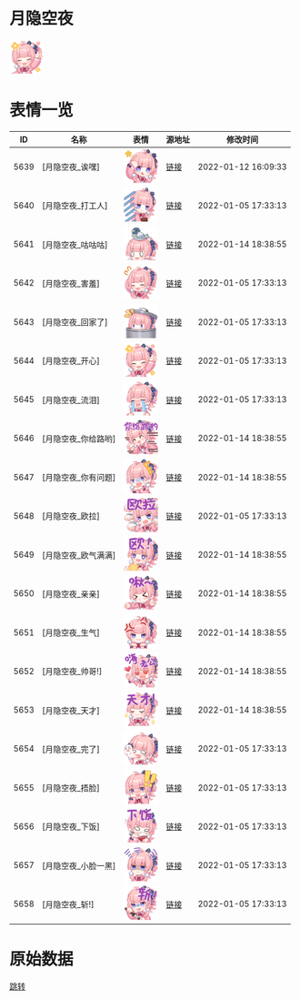 # 月隐空夜

<img src="./cover.png" height="60" alt="cover" />

# 表情一览

|ID|名称|表情|源地址|修改时间|
|----|----|----|----|----|
|5639|[月隐空夜_诶嘿]|<img src="./pic/005639_%5B月隐空夜_诶嘿%5D.png" height="60" alt="诶嘿"/>|[链接](http://i0.hdslb.com/bfs/emote/59d7d3199ca0bbc0287782db2b58ee0a97a7019e.png)|2022-01-12 16:09:33|
|5640|[月隐空夜_打工人]|<img src="./pic/005640_%5B月隐空夜_打工人%5D.png" height="60" alt="打工人"/>|[链接](http://i0.hdslb.com/bfs/emote/2bee5cf8fff33fae9ab84f18691de3622f530084.png)|2022-01-05 17:33:13|
|5641|[月隐空夜_咕咕咕]|<img src="./pic/005641_%5B月隐空夜_咕咕咕%5D.png" height="60" alt="咕咕咕"/>|[链接](http://i0.hdslb.com/bfs/emote/df59993b9ea4255e8666bd417f75b3857bd67627.png)|2022-01-14 18:38:55|
|5642|[月隐空夜_害羞]|<img src="./pic/005642_%5B月隐空夜_害羞%5D.png" height="60" alt="害羞"/>|[链接](http://i0.hdslb.com/bfs/emote/d3dbafb112d8929b115e6182d891512940a0d471.png)|2022-01-05 17:33:13|
|5643|[月隐空夜_回家了]|<img src="./pic/005643_%5B月隐空夜_回家了%5D.png" height="60" alt="回家了"/>|[链接](http://i0.hdslb.com/bfs/emote/3c796d34b61c18fd1d03443a4a144c1133859600.png)|2022-01-05 17:33:13|
|5644|[月隐空夜_开心]|<img src="./pic/005644_%5B月隐空夜_开心%5D.png" height="60" alt="开心"/>|[链接](http://i0.hdslb.com/bfs/emote/3cc3b4cdbab058173cbfd1410406361c0ccc43c9.png)|2022-01-05 17:33:13|
|5645|[月隐空夜_流泪]|<img src="./pic/005645_%5B月隐空夜_流泪%5D.png" height="60" alt="流泪"/>|[链接](http://i0.hdslb.com/bfs/emote/3e07a5d3bbc7f2c0713cac26a9f79b541a489edd.png)|2022-01-05 17:33:13|
|5646|[月隐空夜_你给路哟]|<img src="./pic/005646_%5B月隐空夜_你给路哟%5D.png" height="60" alt="你给路哟"/>|[链接](http://i0.hdslb.com/bfs/emote/8aae5e6f2c479388efeae32add8316bda8d975e5.png)|2022-01-14 18:38:55|
|5647|[月隐空夜_你有问题]|<img src="./pic/005647_%5B月隐空夜_你有问题%5D.png" height="60" alt="你有问题"/>|[链接](http://i0.hdslb.com/bfs/emote/4a5d6812880684b3b9a2771aa7634fba5c4ba020.png)|2022-01-14 18:38:55|
|5648|[月隐空夜_欧拉]|<img src="./pic/005648_%5B月隐空夜_欧拉%5D.png" height="60" alt="欧拉"/>|[链接](http://i0.hdslb.com/bfs/emote/36465ab94e113a0557cff76bed5c6266277430f3.png)|2022-01-05 17:33:13|
|5649|[月隐空夜_欧气满满]|<img src="./pic/005649_%5B月隐空夜_欧气满满%5D.png" height="60" alt="欧气满满"/>|[链接](http://i0.hdslb.com/bfs/emote/fce384d8ad9dd6ba2b87e6a8c6fec1e3f8576984.png)|2022-01-14 18:38:55|
|5650|[月隐空夜_亲亲]|<img src="./pic/005650_%5B月隐空夜_亲亲%5D.png" height="60" alt="亲亲"/>|[链接](http://i0.hdslb.com/bfs/emote/ccd5bd2ca23e46641c51feec5bec08a66e85cf5f.png)|2022-01-14 18:38:55|
|5651|[月隐空夜_生气]|<img src="./pic/005651_%5B月隐空夜_生气%5D.png" height="60" alt="生气"/>|[链接](http://i0.hdslb.com/bfs/emote/ecce2bc56c93da406626268b2b84cd66074e0187.png)|2022-01-14 18:38:55|
|5652|[月隐空夜_帅哥!]|<img src="./pic/005652_%5B月隐空夜_帅哥!%5D.png" height="60" alt="帅哥!"/>|[链接](http://i0.hdslb.com/bfs/emote/f64270e9c01dde9f0166a110b90aa2a2a367d3f8.png)|2022-01-14 18:38:55|
|5653|[月隐空夜_天才]|<img src="./pic/005653_%5B月隐空夜_天才%5D.png" height="60" alt="天才"/>|[链接](http://i0.hdslb.com/bfs/emote/542eaddb1b04f85a04068f31bfe1c133a5270a66.png)|2022-01-14 18:38:55|
|5654|[月隐空夜_完了]|<img src="./pic/005654_%5B月隐空夜_完了%5D.png" height="60" alt="完了"/>|[链接](http://i0.hdslb.com/bfs/emote/1289c9f89244342b83f784d3bf6c18dcd548f1e3.png)|2022-01-05 17:33:13|
|5655|[月隐空夜_捂脸]|<img src="./pic/005655_%5B月隐空夜_捂脸%5D.png" height="60" alt="捂脸"/>|[链接](http://i0.hdslb.com/bfs/emote/06753f482e6944f6929944c9c3617057dfae4042.png)|2022-01-05 17:33:13|
|5656|[月隐空夜_下饭]|<img src="./pic/005656_%5B月隐空夜_下饭%5D.png" height="60" alt="下饭"/>|[链接](http://i0.hdslb.com/bfs/emote/6e0984decc7093e25f9e21140f30d260dbd0eeb8.png)|2022-01-05 17:33:13|
|5657|[月隐空夜_小脸一黑]|<img src="./pic/005657_%5B月隐空夜_小脸一黑%5D.png" height="60" alt="小脸一黑"/>|[链接](http://i0.hdslb.com/bfs/emote/e520641d70cfda7c412ac981a40e081480240c94.png)|2022-01-05 17:33:13|
|5658|[月隐空夜_斩!]|<img src="./pic/005658_%5B月隐空夜_斩!%5D.png" height="60" alt="斩!"/>|[链接](http://i0.hdslb.com/bfs/emote/de4359e0253df3cd5a1ea6b70ed4753671036247.png)|2022-01-05 17:33:13|

# 原始数据

[跳转](./raw.json)

